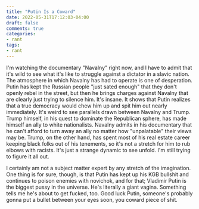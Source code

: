 ```yaml
---
title: "Putin Is a Coward"
date: 2022-05-31T17:12:03-04:00
draft: false
comments: true
categories:
- rant
tags:
- rant
---
```


I'm watching the documentary "Navalny" right now, and I have to admit that it's
wild to see what it's like to struggle against a dictator in a slavic nation.
The atmosphere in which Navalny has had to operate is one of desperation. Putin
has kept the Russian people "just sated enough" that they don't openly rebel in
the street, but then he brings charges against Navalny that are clearly just
trying to silence him. It's insane. It shows that Putin realizes that a true
democracy would chew him up and spit him out nearly immediately. It's weird to
see parallels drawn between Navalny and Trump. Trump himself, in his quest to
dominate the Republican sphere, has made himself an ally to white nationalists.
Navalny admits in his documentary that he can't afford to turn away an ally no
matter how "unpalatable" their views may be. Trump, on the other hand, has spent
most of his real estate career keeping black folks out of his tenements, so it's
not a stretch for him to rub elbows with racists. It's just a strange dynamic to
see unfold. I'm still trying to figure it all out.

I certainly am not a subject matter expert by any stretch of the imagination.
One thing is for sure, though, is that Putin has kept up his KGB bullshit and
continues to poison enemies with novichok, and for that; Vladimir Putin is the
biggest pussy in the universe. He's literally a giant vagina. Something tells me
he's about to get fucked, too. Good luck Putin, someone's probably gonna put a
bullet between your eyes soon, you coward piece of shit.
